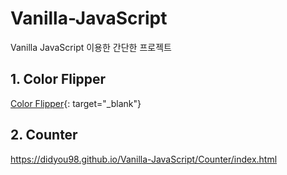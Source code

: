 # Vanilla-JavaScript
Vanilla JavaScript 이용한 간단한 프로젝트

## 1. Color Flipper 
[Color Flipper](https://didyou98.github.io/Vanilla-JavaScript/Color%20Flipper/index.html){: target="_blank"}

## 2. Counter 
https://didyou98.github.io/Vanilla-JavaScript/Counter/index.html
